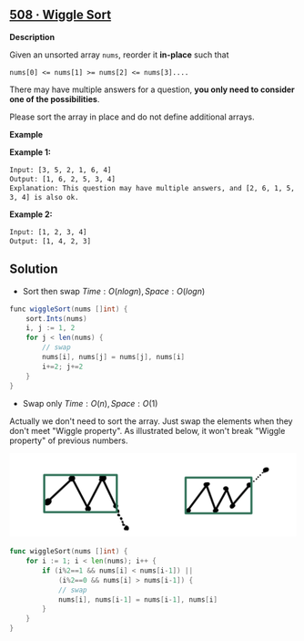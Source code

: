 ## [508 · Wiggle Sort](https://www.lintcode.com/problem/508/) 

**Description** 

Given an unsorted array `nums`, reorder it **in-place** such that

```
nums[0] <= nums[1] >= nums[2] <= nums[3]....
```

There may have multiple answers for a question, **you only need to consider one of the possibilities**.

Please sort the array in place and do not define additional arrays.

**Example** 

**Example 1:**

```
Input: [3, 5, 2, 1, 6, 4]
Output: [1, 6, 2, 5, 3, 4]
Explanation: This question may have multiple answers, and [2, 6, 1, 5, 3, 4] is also ok.
```

**Example 2:**

```
Input: [1, 2, 3, 4]
Output: [1, 4, 2, 3]
```



## Solution

- Sort then swap	$Time: O(nlogn), Space: O(logn)$ 

```java
func wiggleSort(nums []int) {
    sort.Ints(nums)
    i, j := 1, 2
    for j < len(nums) {
        // swap
        nums[i], nums[j] = nums[j], nums[i]
        i+=2; j+=2
    }
}
```



- Swap only	$Time: O(n), Space: O(1)$ 

Actually we don't need to sort the array. Just swap the elements when they don't meet "Wiggle property". As illustrated below, it won't break "Wiggle property" of previous numbers.

![wiggle-sort](_image/wiggle-sort.jpg)

```go
func wiggleSort(nums []int) {
    for i := 1; i < len(nums); i++ {
        if (i%2==1 && nums[i] < nums[i-1]) ||
            (i%2==0 && nums[i] > nums[i-1]) {
            // swap
            nums[i], nums[i-1] = nums[i-1], nums[i]
        }
    }
}
```

